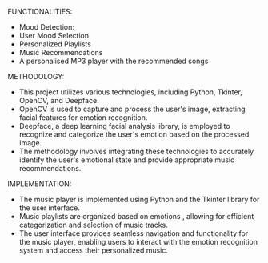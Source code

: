 FUNCTIONALITIES:
- Mood Detection:
- User Mood Selection
- Personalized Playlists
- Music Recommendations
- A personalised MP3 player with the recommended songs

METHODOLOGY:
- This project utilizes various technologies, including Python, Tkinter, OpenCV, and Deepface.
- OpenCV is used to capture and process the user's image, extracting facial features for emotion recognition.
- Deepface, a deep learning facial analysis library, is employed to recognize and categorize the user's emotion based on the processed image.
- The methodology involves integrating these technologies to accurately identify the user's emotional state and provide appropriate music recommendations.

IMPLEMENTATION:
- The music player is implemented using Python and the Tkinter library for the user interface.
- Music playlists are organized based on emotions , allowing for efficient categorization and selection of music tracks.
- The user interface provides seamless navigation and functionality for the music player, enabling users to interact with the emotion recognition system and access their personalized music.


